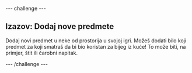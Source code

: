 --- challenge ---

## Izazov: Dodaj nove predmete

Dodaj novi predmet u neke od prostorija u svojoj igri. Možeš dodati bilo koji predmet za koji smatraš da bi bio koristan za bijeg iz kuće! To može biti, na primjer, štit ili čarobni napitak.

--- /challenge ---